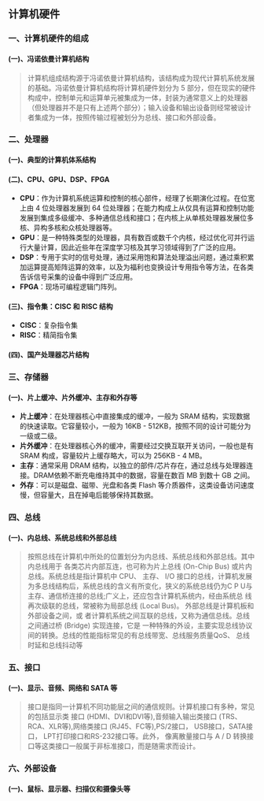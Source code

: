 ## 计算机硬件

### 一、计算机硬件的组成

#### (一)、冯诺依曼计算机结构

> 计算机组成结构源于冯诺依曼计算机结构，该结构成为现代计算机系统发展的基础。冯诺依曼计算机结构将计算机硬件划分为 5 部分，但在现实的硬件构成中，控制单元和运算单元被集成为一体，封装为通常意义上的处理器（但处理器并不是只有上述两个部分）；输入设备和输出设备则经常被设计者集成为一体，按照传输过程被划分为总线、接口和外部设备。

### 二、处理器

#### (一)、典型的计算机体系结构

#### (二)、CPU、GPU、DSP、FPGA

- **CPU**：作为计算机系统运算和控制的核心部件，经理了长期演化过程。在位宽上由 4 位处理器发展到 64 位处理器；在能力构成上从仅具有运算和控制功能发展到集成多级缓冲、多种通信总线和接口；在内核上从单核处理器发展位多核、异构多核和众核处理器等。
- **GPU**：是一种特殊类型的处理器，具有数百或数千个内核，经过优化可并行运行大量计算，因此近些年在深度学习核及其学习领域得到了广泛的应用。
- **DSP**：专用于实时的信号处理，通过采用饱和算法处理溢出问题，通过乘积累加运算提高矩阵运算的效率，以及为福利也变换设计专用指令等方法，在各类告诉信号采集的设备中得到广泛应用。
- **FPGA**：现场可编程逻辑门阵列。

#### (三)、指令集：CISC 和 RISC 结构

- **CISC**：复杂指令集
- **RISC**：精简指令集

#### (四)、国产处理器芯片结构



### 三、存储器

#### (一)、片上缓冲、片外缓冲、主存和外存等

- **片上缓冲**：在处理器核心中直接集成的缓冲，一般为 SRAM 结构，实现数据的快速读取。它容量较小，一般为 16KB - 512KB，按照不同的设计可能分为一级或二级。
- **片外缓冲**：在处理器核心外的缓冲，需要经过交换互联开关访问，一般也是有 SRAM 构成，容量较片上缓存略大，可以为 256KB - 4 MB。
- **主存**：通常采用 DRAM 结构，以独立的部件/芯片存在，通过总线与处理器连接。DRAM依赖不断充电维持其中的数据，容量在数百 MB 到数十 GB 之间。
- **外存**：可以是磁盘、磁带、光盘和各类 Flash 等介质器件，这类设备访问速度慢，但容量大，且在掉电后能够保持其数据。



### 四、总线

#### (一)、内总线、系统总线和外部总线

> 按照总线在计算机中所处的位置划分为内总线、系统总线和外部总线。其中内总线用于 各类芯片内部互连，也可称为片上总线 (On-Chip Bus) 或片内总线。系统总线是指计算机中 CPU、 主存、 I/O 接口的总线，计算机发展为多总线结构后，系统总线的含义有所变化，狭义的系统总线仍为C P U与主存、通信桥连接的总线;广义上，还应包含计算机系统内，经由系统总 线再次级联的总线，常被称为局部总线 (Local Bus)。 外部总线是计算机板和外部设备之间，或 者计算机系统之间互联的总线，又称为通信总线。总线之间通过桥 (Bridge) 实现连接，它是 一种特殊的外设，主要实现总线协议间的转换。总线的性能指标常见的有总线带宽、总线服务质量QoS、 总线时延和总线抖动等



### 五、接口

#### (一)、显示、音频、网络和 SATA 等

> 接口是指同一计算机不同功能层之间的通信规则。计算机接口有多种，常见的包括显示类 接口 (HDMI、DVI和DVI等),音频输入输出类接口 (TRS、RCA、XLR等),网络类接口 (RJ45、FC等),PS/2接口， USB接口，SATA接口， LPT打印接口和RS-232接口等。此外， 像离散量接口与 A / D 转换接口等这类接口一般属于非标准接口，而是随需求而设计。



### 六、外部设备

#### (一)、鼠标、显示器、扫描仪和摄像头等